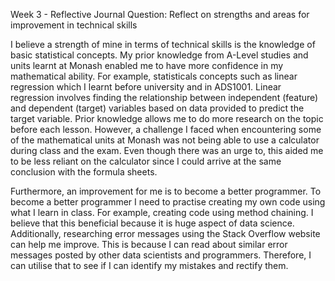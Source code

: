Week 3 - Reflective Journal
Question: Reflect on strengths and areas for improvement in technical skills 

I believe a strength of mine in terms of technical skills is the knowledge of basic statistical concepts. My prior knowledge from A-Level studies and units learnt at Monash enabled me to have more confidence in my mathematical ability. For example, statisticals concepts such as linear regression which I learnt before university and in ADS1001. Linear regression involves finding the relationship between independent (feature) and dependent (target) variables based on data provided to predict the target variable. Prior knowledge allows me to do more research on the topic before each lesson. However, a challenge I faced when encountering some of the mathematical units at Monash was not being able to use a calculator during class and the exam. Even though there was an urge to, this aided me to be less reliant on the calculator since I could arrive at the same conclusion with the formula sheets. 

Furthermore, an improvement for me is to become a better programmer. To become a better programmer I need to practise creating my own code using what I learn in class. For example, creating code using method chaining. I believe that this beneficial because it is huge aspect of data science. Additionally, researching error messages using the Stack Overflow website can help me improve. This is because I can read about similar error messages posted by other data scientists and programmers. Therefore, I can utilise that to see if I can identify my mistakes and rectify them.

